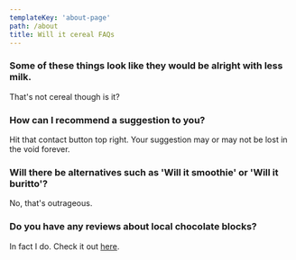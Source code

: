 ```yaml
---
templateKey: 'about-page'
path: /about
title: Will it cereal FAQs
---
```

### Some of these things look like they would be alright with less milk.

That's not cereal though is it?

### How can I recommend a suggestion to you?

Hit that contact button top right. Your suggestion may or may not be lost in the void forever.

### Will there be alternatives such as 'Will it smoothie' or 'Will it buritto'?

No, that's outrageous.

### Do you have any reviews about local chocolate blocks?

In fact I do. Check it out [here](https://choccy.darrenxu.com).